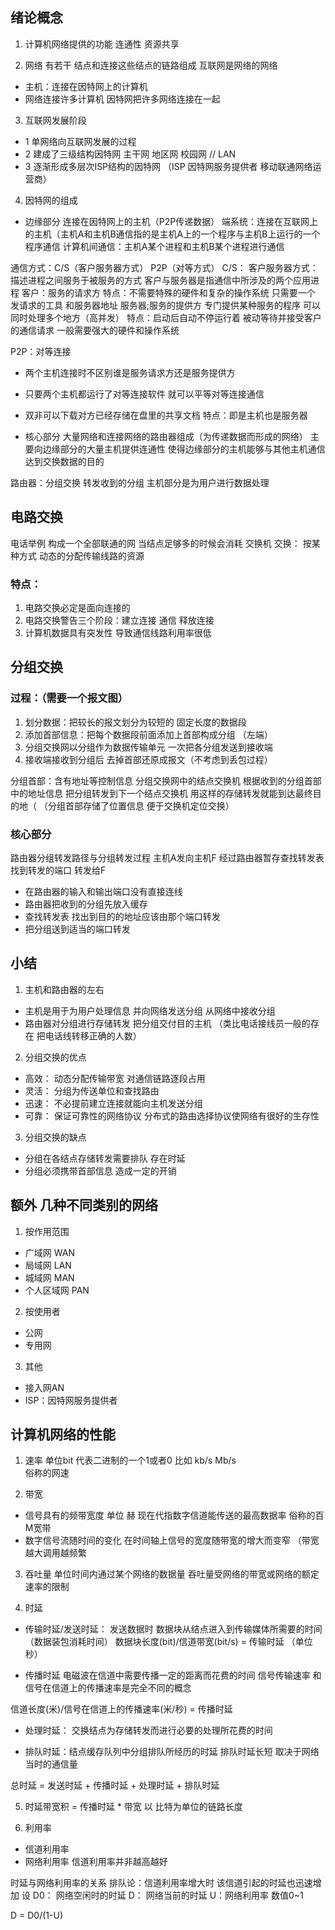 ## 绪论概念
1. 计算机网络提供的功能 连通性 资源共享 

2. 网络 有若干 结点和连接这些结点的链路组成 互联网是网络的网络
+ 主机：连接在因特网上的计算机
+ 网络连接许多计算机 因特网把许多网络连接在一起

3. 互联网发展阶段
+ 1 单网络向互联网发展的过程
+ 2 建成了三级结构因特网 主干网 地区网 校园网 // LAN
+ 3 逐渐形成多层次ISP结构的因特网  （ISP 因特网服务提供者 移动联通网络运营商）

4. 因特网的组成
+ 边缘部分 连接在因特网上的主机（P2P传递数据）
端系统：连接在互联网上的主机（主机A和主机B通信指的是主机A上的一个程序与主机B上运行的一个程序通信
计算机间通信：主机A某个进程和主机B某个进程进行通信

通信方式：C/S（客户服务器方式） P2P（对等方式）
C/S：
客户服务器方式：描述进程之间服务于被服务的方式
客户与服务器是指通信中所涉及的两个应用进程
客户：服务的请求方
特点：不需要特殊的硬件和复杂的操作系统 只需要一个 发请求的工具 和服务器地址
服务器;服务的提供方 专门提供某种服务的程序 可以同时处理多个地方（高并发）
特点：启动后自动不停运行着 被动等待并接受客户的通信请求 一般需要强大的硬件和操作系统


P2P：对等连接 
+ 两个主机连接时不区别谁是服务请求方还是服务提供方 
+ 只要两个主机都运行了对等连接软件 就可以平等对等连接通信
+ 双非可以下载对方已经存储在盘里的共享文档
特点：即是主机也是服务器


+ 核心部分 大量网络和连接网络的路由器组成（为传递数据而形成的网络）
主要向边缘部分的大量主机提供连通性 使得边缘部分的主机能够与其他主机通信达到交换数据的目的

路由器：分组交换 转发收到的分组 主机部分是为用户进行数据处理

## 电路交换
电话举例  构成一个全部联通的网 当结点足够多的时候会消耗
交换机
交换： 按某种方式 动态的分配传输线路的资源

### 特点：
1. 电路交换必定是面向连接的
2. 电路交换警告三个阶段：建立连接 通信 释放连接
3. 计算机数据具有突发性 导致通信线路利用率很低

## 分组交换
### 过程：（需要一个报文图）
1. 划分数据：把较长的报文划分为较短的 固定长度的数据段
2. 添加首部信息：把每个数据段前面添加上首部构成分组 （左端）
3. 分组交换网以分组作为数据传输单元 一次把各分组发送到接收端
4. 接收端接收到分组后 去掉首部还原成报文（不考虑到丢包过程）

分组首部：含有地址等控制信息  分组交换网中的结点交换机 根据收到的分组首部中的地址信息
把分组转发到下一个结点交换机
用这样的存储转发就能到达最终目的地（
（分组首部存储了位置信息 便于交换机定位交换）

### 核心部分
路由器分组转发路径与分组转发过程
主机A发向主机F  经过路由器暂存查找转发表 找到转发的端口 转发给F
+ 在路由器的输入和输出端口没有直接连线
+ 路由器把收到的分组先放入缓存
+ 查找转发表 找出到目的的地址应该由那个端口转发
+ 把分组送到适当的端口转发

## 小结
1. 主机和路由器的左右
+ 主机是用于为用户处理信息 并向网络发送分组 从网络中接收分组
+ 路由器对分组进行存储转发 把分组交付目的主机
（类比电话接线员一般的存在 把电话线转移正确的人数）

2. 分组交换的优点
+ 高效： 动态分配传输带宽 对通信链路逐段占用
+ 灵活： 分组为传送单位和查找路由
+ 迅速： 不必提前建立连接就能向主机发送分组
+ 可靠： 保证可靠性的网络协议  分布式的路由选择协议使网络有很好的生存性

3. 分组交换的缺点
+ 分组在各结点存储转发需要排队 存在时延
+ 分组必须携带首部信息 造成一定的开销


## 额外 几种不同类别的网络
1. 按作用范围
+ 广域网 WAN
+ 局域网 LAN
+ 城域网 MAN
+ 个人区域网 PAN

2. 按使用者
+ 公网
+ 专用网

3. 其他
+ 接入网AN
+ ISP：因特网服务提供者

## 计算机网络的性能
1. 速率
单位bit 代表二进制的一个1或者0 比如 kb/s Mb/s  
俗称的网速

2. 带宽
+ 信号具有的频带宽度 单位 赫  现在代指数字信道能传送的最高数据率 
俗称的百M宽带
+ 数字信号流随时间的变化
在时间轴上信号的宽度随带宽的增大而变窄 （带宽越大调用越频繁

3. 吞吐量 
单位时间内通过某个网络的数据量
吞吐量受网络的带宽或网络的额定速率的限制

4. 时延
+ 传输时延/发送时延： 
发送数据时 数据块从结点进入到传输媒体所需要的时间 （数据装包消耗时间）
数据块长度(bit)/信道带宽(bit/s) = 传输时延 （单位 秒）

+ 传播时延
电磁波在信道中需要传播一定的距离而花费的时间
信号传输速率 和  信号在信道上的传播速率是完全不同的概念

信道长度(米)/信号在信道上的传播速率(米/秒) = 传播时延

+ 处理时延： 交换结点为存储转发而进行必要的处理所花费的时间

+ 排队时延：结点缓存队列中分组排队所经历的时延
排队时延长短 取决于网络当时的通信量

总时延 = 发送时延 + 传播时延 + 处理时延 + 排队时延

5. 时延带宽积 = 传播时延 * 带宽   以 比特为单位的链路长度

6. 利用率
+ 信道利用率
+ 网络利用率
信道利用率并非越高越好

时延与网络利用率的关系
排队论：信道利用率增大时 该信道引起的时延也迅速增加
设
D0： 网络空闲时的时延
D： 网络当前的时延
U：网络利用率  数值0~1

D = D0/(1-U)